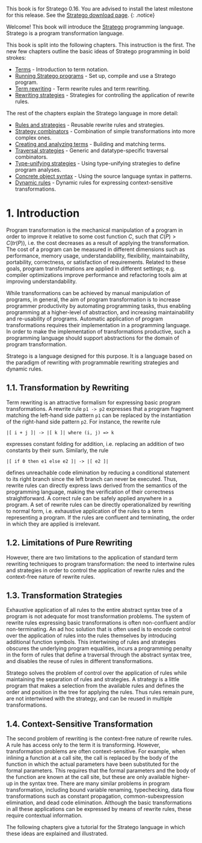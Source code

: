 
This book is for Stratego 0.16. You are advised to install the latest milestone for this release. See the [Stratego download page](/stratego/#download).
{: .notice}

Welcome! This book will introduce the [Stratego](/stratego/) programming language. Stratego is a program transformation language.

This book is split into the following chapters. This instruction is the first. The new few chapters outline the basic ideas of Stratego programming in bold strokes:

* [Terms](#terms) - Introduction to term notation.
* [Running Stratego programs](#running-stratego-programs) - Set up, compile and use a Stratego program.
* [Term rewriting](#term-rewriting) - Term rewrite rules and term rewriting.
* [Rewriting strategies](#rewriting-strategies) - Strategies for controlling the application of rewrite rules.

The rest of the chapters explain the Stratego language in more detail:

* [Rules and strategies](#rules-and-strategies) - Reusable rewrite rules and strategies.
* [Strategy combinators](#strategy-combinators) - Combination of simple transformations into more complex ones.
* [Creating and analyzing terms](#creating-and-analyzing-terms) - Building and matching terms.
* [Traversal strategies](#traversal-strategies) - Generic and datatype-specific traversal combinators.
* [Type-unifying strategies](#type-unifying-strategies) - Using type-unifying strategies to define program analyses.
* [Concrete object syntax](#concrete-object-syntax) - Using the source language syntax in patterns.
* [Dynamic rules](#dynamic-rules) - Dynamic rules for expressing context-sensitive transformations.



# 1. Introduction

Program transformation is the mechanical manipulation of a program in order to improve it relative to some cost function $C$, such that $C(P) > C(tr(P))$, i.e. the cost decreases as a result of applying the transformation. The cost of a program can be measured in different dimensions such as performance, memory usage, understandability, flexibility, maintainability, portability, correctness, or satisfaction of requirements. Related to these goals, program transformations are applied in different settings; e.g. compiler optimizations improve performance and refactoring tools aim at improving understandability.

While transformations can be achieved by manual manipulation of programs, in general, the aim of program transformation is to increase programmer productivity by automating programming tasks, thus enabling programming at a higher-level of abstraction, and increasing maintainability and re-usability of programs. Automatic application of program transformations requires their implementation in a programming language. In order to make the implementation of transformations productive, such a programming language should support abstractions for the domain of program transformation.

Stratego is a language designed for this purpose. It is a language based on the paradigm of rewriting with programmable rewriting strategies and dynamic rules.


## 1.1. Transformation by Rewriting

Term rewriting is an attractive formalism for expressing basic program transformations. A rewrite rule `p1 -> p2` expresses that a program fragment matching the left-hand side pattern `p1` can be replaced by the instantiation of the right-hand side pattern `p2`. For instance, the rewrite rule

    |[ i + j ]| -> |[ k ]| where (i, j) => k

expresses constant folding for addition, i.e. replacing an addition of two constants by their sum. Similarly, the rule

    |[ if 0 then e1 else e2 ]| -> |[ e2 ]|

defines unreachable code elimination by reducing a conditional statement to its right branch since the left branch can never be executed. Thus, rewrite rules can directly express laws derived from the semantics of the programming language, making the verification of their correctness straightforward. A correct rule can be safely applied anywhere in a program. A set of rewrite rules can be directly operationalized by rewriting to normal form, i.e. exhaustive application of the rules to a term representing a program. If the rules are confluent and terminating, the order in which they are applied is irrelevant.


## 1.2. Limitations of Pure Rewriting

However, there are two limitations to the application of standard term rewriting techniques to program transformation: the need to intertwine rules and strategies in order to control the application of rewrite rules and the context-free nature of rewrite rules.


## 1.3. Transformation Strategies

Exhaustive application of all rules to the entire abstract syntax tree of a program is not adequate for most transformation problems. The system of rewrite rules expressing basic transformations is often non-confluent and/or non-terminating. An ad hoc solution that is often used is to encode control over the application of rules into the rules themselves by introducing additional function symbols. This intertwining of rules and strategies obscures the underlying program equalities, incurs a programming penalty in the form of rules that define a traversal through the abstract syntax tree, and disables the reuse of rules in different transformations.

Stratego solves the problem of control over the application of rules while maintaining the separation of rules and strategies. A strategy is a little program that makes a selection from the available rules and defines the order and position in the tree for applying the rules. Thus rules remain pure, are not intertwined with the strategy, and can be reused in multiple transformations.


## 1.4. Context-Sensitive Transformation

The second problem of rewriting is the context-free nature of rewrite rules. A rule has access only to the term it is transforming. However, transformation problems are often context-sensitive. For example, when inlining a function at a call site, the call is replaced by the body of the function in which the actual parameters have been substituted for the formal parameters. This requires that the formal parameters and the body of the function are known at the call site, but these are only available higher-up in the syntax tree. There are many similar problems in program transformation, including bound variable renaming, typechecking, data flow transformations such as constant propagation, common-subexpression elimination, and dead code elimination. Although the basic transformations in all these applications can be expressed by means of rewrite rules, these require contextual information.



The following chapters give a tutorial for the Stratego language in which these ideas are explained and illustrated.
